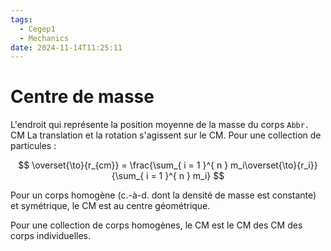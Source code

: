 ```yaml
---
tags:
  - Cegep1
  - Mechanics
date: 2024-11-14T11:25:11
---
```


# Centre de masse

L'endroit qui représente la position moyenne de la masse du corps
`Abbr.` CM
La translation et la rotation s'agissent sur le CM.
Pour une collection de particules :

$$
\overset{\to}{r_{cm}} = \frac{\sum_{ i = 1 }^{ n } m_i\overset{\to}{r_i}}{\sum_{ i = 1 }^{ n } m_i}
$$

Pour un corps homogène (c.-à-d. dont la densité de masse est constante) et symétrique, le CM est au centre géométrique.

Pour une collection de corps homogènes, le CM est le CM des CM des corps individuelles.

